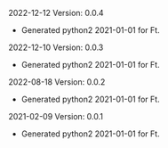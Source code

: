2022-12-12 Version: 0.0.4
- Generated python2 2021-01-01 for Ft.

2022-12-10 Version: 0.0.3
- Generated python2 2021-01-01 for Ft.

2022-08-18 Version: 0.0.2
- Generated python2 2021-01-01 for Ft.

2021-02-09 Version: 0.0.1
- Generated python2 2021-01-01 for Ft.

